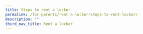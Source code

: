 ```yaml
---
title: Steps to rent a locker
permalink: /for-parents/rent-a-locker/steps-to-rent-locker/
description: ""
third_nav_title: Rent a locker
---
```

